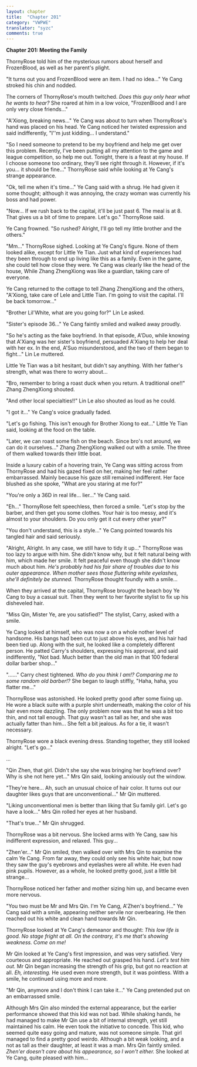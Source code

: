 ```yaml
---
layout: chapter
title:  "Chapter 201"
category: "VWPWE"
translator: "syzc"
comments: true
---
```


**Chapter 201: Meeting the Family**

ThornyRose told him of the mysterious rumors about herself and FrozenBlood, as well as her parent's plight. 

"It turns out you and FrozenBlood were an item. I had no idea..." Ye Cang stroked his chin and nodded.

The corners of ThornyRose's mouth twitched. *Does this guy only hear what he wants to hear?* She roared at him in a low voice, "FrozenBlood and I are only very close friends..."

"A'Xiong, breaking news..." Ye Cang was about to turn when ThornyRose's hand was placed on his head. Ye Cang noticed her twisted expression and said indifferently, "I''m just kidding... I understand."

"So I need someone to pretend to be my boyfriend and help me get over this problem. Recently, I've been putting all my attention to the game and league competition, so help me out. Tonight, there is a feast at my house. If I choose someone too ordinary, they'll see right through it. However, if it's you... it should be fine..." ThornyRose said while looking at Ye Cang's strange appearance.

"Ok, tell me when it's time..." Ye Cang said with a shrug. He had given it some thought; although it was annoying, the crazy woman was currently his boss and had power.

"Now... If we rush back to the capital, it'll be just past 6. The meal is at 8. That gives us a bit of time to prepare. Let's go." ThornyRose said.

Ye Cang frowned. "So rushed? Alright, I'll go tell my little brother and the others."

"Mm..." ThornyRose sighed. Looking at Ye Cang's figure. None of them looked alike, except for Little Ye Tian. Just what kind of experiences had they been through to end up living like this as a family. Even in the game, she could tell how close they were. Ye Cang was clearly like the head of the house, While Zhang ZhengXiong was like a guardian, taking care of everyone. 

Ye Cang returned to the cottage to tell Zhang ZhengXiong and the others, "A'Xiong, take care of Lele and Little Tian. I'm going to visit the capital. I'll be back tomorrow..."

"Brother Lil'White, what are you going for?" Lin Le asked.

"Sister's episode 36..." Ye Cang faintly smiled and walked away proudly.

"So he's acting as the fake boyfriend. In that episode, A'Duo, while knowing that A'Xiang was her sister's boyfriend, persuaded A'Xiang to help her deal with her ex. In the end, A'Suo misunderstood, and the two of them began to fight..." Lin Le muttered.

Little Ye Tian was a bit hesitant, but didn't say anything. With her father's strength, what was there to worry about...

"Bro, remember to bring a roast duck when you return. A traditional one!!" Zhang ZhengXiong shouted.

"And other local specialties!!" Lin Le also shouted as loud as he could.

"I got it..." Ye Cang's voice gradually faded.

"Let's go fishing. This isn't enough for Brother Xiong to eat..." Little Ye Tian said, looking at the food on the table.

"Later, we can roast some fish on the beach. Since bro's not around, we can do it ourselves..." Zhang ZhengXiong walked out with a smile. The three of them walked towards their little boat.

Inside a luxury cabin of a hovering train, Ye Cang was sitting across from ThornyRose and had his gazed fixed on her, making her feel rather embarrassed. Mainly because his gaze still remained indifferent. Her face blushed as she spoke, "What are you staring at me for?"

"You're only a 36D in real life... lier..." Ye Cang said.

"Eh..." ThornyRose felt speechless, then forced a smile. "Let's stop by the barber, and then get you some clothes. Your hair is too messy, and it's almost to your shoulders. Do you only get it cut every other year?"

"You don't understand, this is a style..." Ye Cang pointed towards his tangled hair and said seriously.

"Alright, Alright. In any case, we still have to tidy it up..." ThornyRose was too lazy to argue with him. She didn't know why, but it felt natural being with him, which made her smile. It felt peaceful even though she didn't know much about him. *He's probably had his fair share of troubles due to his outer appearance. When mother sees those fluttering white eyelashes, she'll definitely be stunned.* ThornyRose thought foundly with a smile...

When they arrived at the capital, ThornyRose brought the beach boy Ye Cang to buy a casual suit. Then they went to her favorite stylist to fix up his disheveled hair. 

"Miss Qin, Mister Ye, are you satisfied?" The stylist, Carry, asked with a smile.

Ye Cang looked at himself, who was now a on a whole nother level of handsome. His bangs had been cut to just above his eyes, and his hair had been tied up. Along with the suit, he looked like a completely different person. He patted Carry's shoulders, expressing his approval, and said indifferently, "Not bad. Much better than the old man in that 100 federal dollar barber shop..."

"......" Carry chest tightened. *Who do you think I am!? Comparing me to some random old barber!?* She began to laugh stiffly, "Haha, haha, you flatter me..."

ThornyRose was astonished. He looked pretty good after some fixing up. He wore a black suite with a purple shirt underneath, making the color of his hair even more dazzling. The only problem now was that he was a bit too thin, and not tall enough. That guy wasn't as tall as her, and she was actually fatter than him... She felt a bit jealous. As for a tie, it wasn't necessary.

ThornyRose wore a black evening dress. Standing together, they still looked alright. "Let's go..."

...

"Qin Zhen, that girl. Didn't she say she was bringing her boyfriend over? Why is she not here yet..." Mrs Qin said, looking anxiously out the window.

"They're here... Ah, such an unusual choice of hair color. It turns out our daughter likes guys that are unconventional..." Mr Qin muttered.

"Liking unconventional men is better than liking that Su family girl. Let's go have a look..." Mrs Qin rolled her eyes at her husband.

"That's true..." Mr Qin shrugged.

ThornyRose was a bit nervous. She locked arms with Ye Cang, saw his indifferent expression, and relaxed. This guy...

"Zhen'er..." Mr Qin smiled, then walked over with Mrs Qin to examine the calm Ye Cang. From far away, they could only see his white hair, but now they saw the guy's eyebrows and eyelashes were all white. He even had pink pupils. However, as a whole, he looked pretty good, just a little bit strange...

ThornyRose noticed her father and mother sizing him up, and became even more nervous.

"You two must be Mr and Mrs Qin. I'm Ye Cang, A'Zhen's boyfriend..." Ye Cang said with a smile, appearing neither servile nor overbearing. He then reached out his white and clean hand towards Mr Qin. 

ThornyRose looked at Ye Cang's demeanor and thought: *This low life is good. No stage fright at all. On the contrary, it's me that's showing weakness. Come on me!* 

Mr Qin looked at Ye Cang's first impression, and was very satisfied. Very courteous and appropriate. He reached out grasped his hand. *Let's test him out.* Mr Qin began increasing the strength of his grip, but got no reaction at all. *Eh, interesting.* He used even more strength, but it was pointless. With a smile, he continued using more and more.

"Mr Qin, anymore and I don't think I can take it..." Ye Cang pretended put on an embarrassed smile.

Although Mrs Qin also minded the external appearance, but the earlier performance showed that this kid was not bad. While shaking hands, he had managed to make Mr Qin use a bit of internal strength, yet still maintained his calm. He even took the initiative to concede. This kid, who seemed quite easy going and mature, was not someone simple. That girl managed to find a pretty good weirdo. Although a bit weak looking, and a not as tall as their daughter, at least it was a man. Mrs Qin faintly smiled. *Zhen'er doesn't care about his appearance, so I won't either.* She looked at Ye Cang, quite pleased with him...
